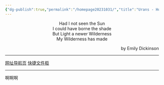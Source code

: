 ```yaml
---
{"dg-publish":true,"permalink":"/homepage20231031/","title":"Urans - Homepage","tags":["gardenEntry"],"created":"2024-02-19T10:27:12.313+08:00","updated":"2024-03-06T23:15:05.822+08:00"}
---
```



<center>Had I not seen the Sun</center>
<center>I could have borne the shade</center>
<center>But Light a newer Wilderness</center>
<center>My Wilderness has made</center>
<p align="right">by Emily Dickinson</p>

***

[网址导航页](https://urans.fun/clctn/)
[快捷文件柜](https://urans.fun/dl/)

---
啊啊啊